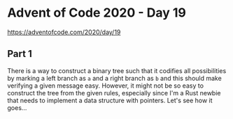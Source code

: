 # Advent of Code 2020 - Day 19

https://adventofcode.com/2020/day/19

## Part 1

There is a way to construct a binary tree such that it codifies all possibilities by marking a left branch as `a` and a right branch as `b` and this should make verifying a given message easy. However, it might not be so easy to construct the tree from the given rules, especially since I'm a Rust newbie that needs to implement a data structure with pointers. Let's see how it goes...
